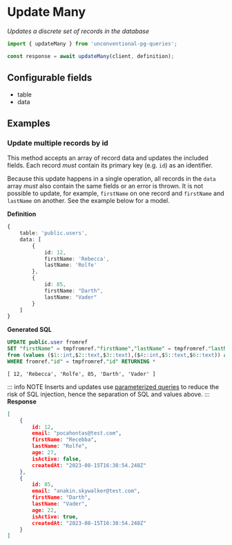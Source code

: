 # Update Many

_Updates a discrete set of records in the database_

```ts
import { updateMany } from 'unconventional-pg-queries';

const response = await updateMany(client, definition);
```

## Configurable fields
- table
- data

## Examples

### Update multiple records by id

This method accepts an array of record data and updates the included fields. Each record *must* contain its primary key (e.g. `id`) as an identifier. 

Because this update happens in a single operation, all records in the `data` array *must* also contain the same fields or an error is thrown. It is not possible to update, for example, `firstName` on one record and `firstName` and `lastName` on another. See the example below for a model.

**Definition**
```ts
{
    table: 'public.users',
    data: [
        {
            id: 12,
            firstName: 'Rebecca',
            lastName: 'Rolfe'
        },
        {
            id: 85,
            firstName: "Darth",
            lastName: "Vader"
        }
    ]
}
```
**Generated SQL**
```sql
UPDATE public.user fromref 
SET "firstName" = tmpfromref."firstName","lastName" = tmpfromref."lastName" 
from (values ($1::int,$2::text,$3::text),($4::int,$5::text,$6::text)) as tmpfromref("id","firstName","lastName") 
WHERE fromref."id" = tmpfromref."id" RETURNING *

```
```values
[ 12, 'Rebecca', 'Rolfe', 85, 'Darth', 'Vader' ]
```
::: info NOTE
Inserts and updates use [parameterized queries](https://node-postgres.com/features/queries#parameterized-query) to reduce the risk of SQL injection, hence the separation of SQL and values above.
:::
**Response**
```json
[
    {
        id: 12,
        email: "pocahontas@test.com",
        firstName: "Recebba",
        lastName: "Rolfe",
        age: 27,
        isActive: false,
        createdAt: "2023-08-15T16:38:54.248Z"
    },
    {
        id: 85,
        email: "anakin.skywalker@test.com",
        firstName: "Darth",
        lastName: "Vader",
        age: 22,
        isActive: true,
        createdAt: "2023-08-15T16:38:54.248Z"
    }
]
```
